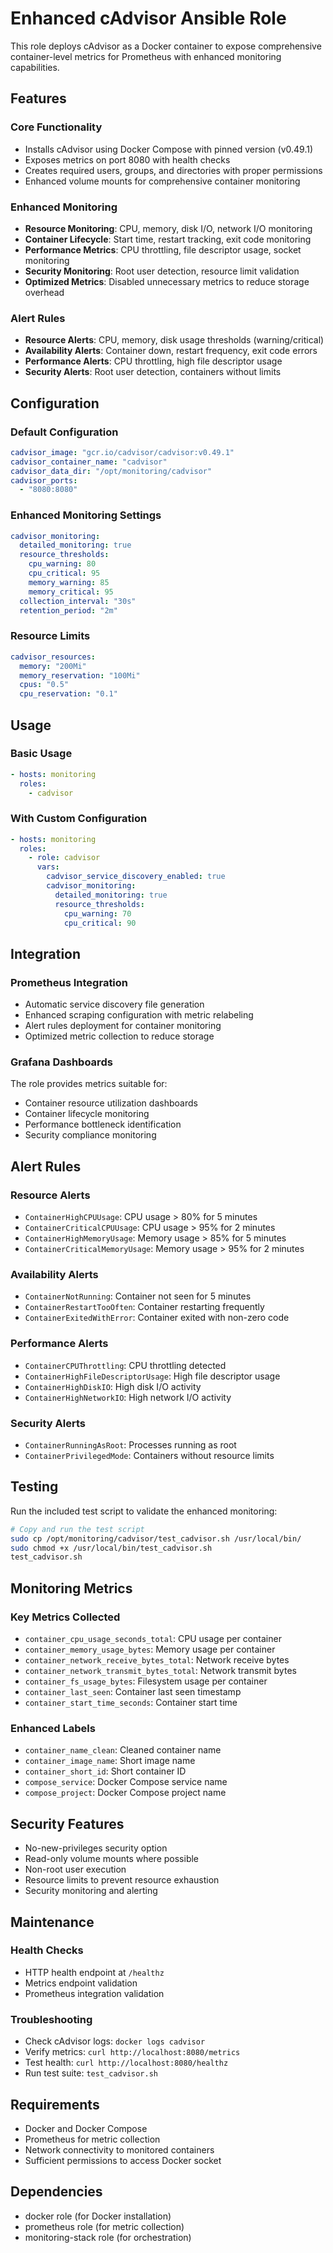 # Enhanced cAdvisor Ansible Role

This role deploys cAdvisor as a Docker container to expose comprehensive container-level metrics for Prometheus with enhanced monitoring capabilities.

## Features

### Core Functionality
- Installs cAdvisor using Docker Compose with pinned version (v0.49.1)
- Exposes metrics on port 8080 with health checks
- Creates required users, groups, and directories with proper permissions
- Enhanced volume mounts for comprehensive container monitoring

### Enhanced Monitoring
- **Resource Monitoring**: CPU, memory, disk I/O, network I/O monitoring
- **Container Lifecycle**: Start time, restart tracking, exit code monitoring
- **Performance Metrics**: CPU throttling, file descriptor usage, socket monitoring
- **Security Monitoring**: Root user detection, resource limit validation
- **Optimized Metrics**: Disabled unnecessary metrics to reduce storage overhead

### Alert Rules
- **Resource Alerts**: CPU, memory, disk usage thresholds (warning/critical)
- **Availability Alerts**: Container down, restart frequency, exit code errors
- **Performance Alerts**: CPU throttling, high file descriptor usage
- **Security Alerts**: Root user detection, containers without limits

## Configuration

### Default Configuration
```yaml
cadvisor_image: "gcr.io/cadvisor/cadvisor:v0.49.1"
cadvisor_container_name: "cadvisor"
cadvisor_data_dir: "/opt/monitoring/cadvisor"
cadvisor_ports:
  - "8080:8080"
```

### Enhanced Monitoring Settings
```yaml
cadvisor_monitoring:
  detailed_monitoring: true
  resource_thresholds:
    cpu_warning: 80
    cpu_critical: 95
    memory_warning: 85
    memory_critical: 95
  collection_interval: "30s"
  retention_period: "2m"
```

### Resource Limits
```yaml
cadvisor_resources:
  memory: "200Mi"
  memory_reservation: "100Mi"
  cpus: "0.5"
  cpu_reservation: "0.1"
```

## Usage

### Basic Usage
```yaml
- hosts: monitoring
  roles:
    - cadvisor
```

### With Custom Configuration
```yaml
- hosts: monitoring
  roles:
    - role: cadvisor
      vars:
        cadvisor_service_discovery_enabled: true
        cadvisor_monitoring:
          detailed_monitoring: true
          resource_thresholds:
            cpu_warning: 70
            cpu_critical: 90
```

## Integration

### Prometheus Integration
- Automatic service discovery file generation
- Enhanced scraping configuration with metric relabeling
- Alert rules deployment for container monitoring
- Optimized metric collection to reduce storage

### Grafana Dashboards
The role provides metrics suitable for:
- Container resource utilization dashboards
- Container lifecycle monitoring
- Performance bottleneck identification
- Security compliance monitoring

## Alert Rules

### Resource Alerts
- `ContainerHighCPUUsage`: CPU usage > 80% for 5 minutes
- `ContainerCriticalCPUUsage`: CPU usage > 95% for 2 minutes
- `ContainerHighMemoryUsage`: Memory usage > 85% for 5 minutes
- `ContainerCriticalMemoryUsage`: Memory usage > 95% for 2 minutes

### Availability Alerts
- `ContainerNotRunning`: Container not seen for 5 minutes
- `ContainerRestartTooOften`: Container restarting frequently
- `ContainerExitedWithError`: Container exited with non-zero code

### Performance Alerts
- `ContainerCPUThrottling`: CPU throttling detected
- `ContainerHighFileDescriptorUsage`: High file descriptor usage
- `ContainerHighDiskIO`: High disk I/O activity
- `ContainerHighNetworkIO`: High network I/O activity

### Security Alerts
- `ContainerRunningAsRoot`: Processes running as root
- `ContainerPrivilegedMode`: Containers without resource limits

## Testing

Run the included test script to validate the enhanced monitoring:

```bash
# Copy and run the test script
sudo cp /opt/monitoring/cadvisor/test_cadvisor.sh /usr/local/bin/
sudo chmod +x /usr/local/bin/test_cadvisor.sh
test_cadvisor.sh
```

## Monitoring Metrics

### Key Metrics Collected
- `container_cpu_usage_seconds_total`: CPU usage per container
- `container_memory_usage_bytes`: Memory usage per container
- `container_network_receive_bytes_total`: Network receive bytes
- `container_network_transmit_bytes_total`: Network transmit bytes
- `container_fs_usage_bytes`: Filesystem usage per container
- `container_last_seen`: Container last seen timestamp
- `container_start_time_seconds`: Container start time

### Enhanced Labels
- `container_name_clean`: Cleaned container name
- `container_image_name`: Short image name
- `container_short_id`: Short container ID
- `compose_service`: Docker Compose service name
- `compose_project`: Docker Compose project name

## Security Features

- No-new-privileges security option
- Read-only volume mounts where possible
- Non-root user execution
- Resource limits to prevent resource exhaustion
- Security monitoring and alerting

## Maintenance

### Health Checks
- HTTP health endpoint at `/healthz`
- Metrics endpoint validation
- Prometheus integration validation

### Troubleshooting
- Check cAdvisor logs: `docker logs cadvisor`
- Verify metrics: `curl http://localhost:8080/metrics`
- Test health: `curl http://localhost:8080/healthz`
- Run test suite: `test_cadvisor.sh`

## Requirements

- Docker and Docker Compose
- Prometheus for metric collection
- Network connectivity to monitored containers
- Sufficient permissions to access Docker socket

## Dependencies

- docker role (for Docker installation)
- prometheus role (for metric collection)
- monitoring-stack role (for orchestration) 